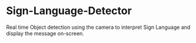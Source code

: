 # Sign-Language-Detector
Real time Object detection using the camera to interpret Sign Language and display the message on-screen.
